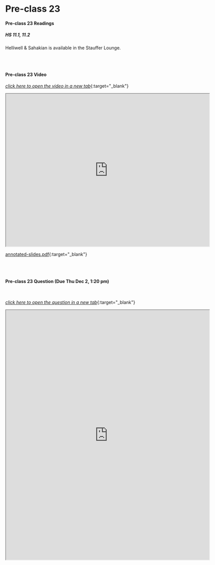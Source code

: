 # Pre-class 23

#### Pre-class 23 Readings

##### HS 11.1, 11.2

Helliwell & Sahakian is available in the Stauffer Lounge.  

<br>
<br>

#### Pre-class 23 Video

[*click here to open the video in a new tab*](https://drive.google.com/file/d/16GUuhnGCfVNavFaaiWhOpZ8BcReqANPJ/view?usp=sharing){:target="_blank"}

<iframe src="https://drive.google.com/file/d/16GUuhnGCfVNavFaaiWhOpZ8BcReqANPJ/preview" width="640" height="480" allowfullscreen>Loading…
</iframe>

[annotated-slides.pdf](https://drive.google.com/file/d/11gTj0L7uLXpotDu1X2FASA0FUYWNM87t/view?usp=sharing){:target="_blank"}

<br>
<br>

#### Pre-class 23 Question (Due Thu Dec 2, 1:20 pm)

<br>

[*click here to open the question in a new tab*](https://forms.gle/pRh9jd2w4qARutYq6){:target="_blank"}

<iframe src="https://docs.google.com/forms/d/e/1FAIpQLSdwZPjVWYiOK9_AQO48qaSrE3cQ4e4Mde0iUhSq6pnPDMY0JA/viewform?embedded=true" width="640" height="785" frameborder="20" marginheight="0" marginwidth="0">Loading…
</iframe>
